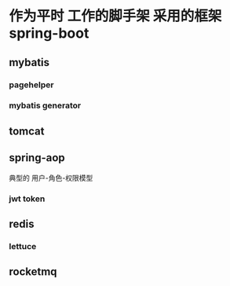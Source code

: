 # 作为平时 工作的脚手架 采用的框架spring-boot 

## mybatis
### pagehelper
### mybatis generator


## tomcat
## spring-aop
典型的 用户-角色-权限模型


### jwt token

## redis
### lettuce

## rocketmq


